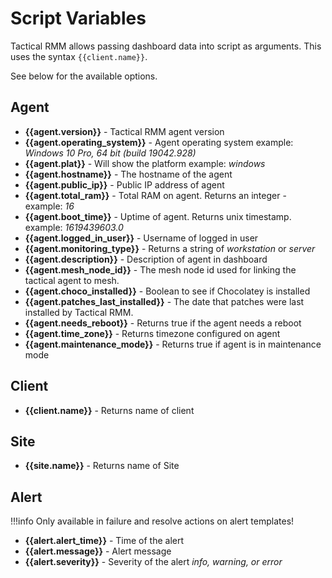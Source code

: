 # Script Variables

Tactical RMM allows passing dashboard data into script as arguments. This uses the syntax `{{client.name}}`.

See below for the available options.

## Agent

- **{{agent.version}}** - Tactical RMM agent version
- **{{agent.operating_system}}** - Agent operating system example: *Windows 10 Pro, 64 bit (build 19042.928)*
- **{{agent.plat}}** - Will show the platform example: *windows*
- **{{agent.hostname}}** - The hostname of the agent
- **{{agent.public_ip}}** - Public IP address of agent
- **{{agent.total_ram}}** - Total RAM on agent. Returns an integer - example: *16* 
- **{{agent.boot_time}}** - Uptime of agent. Returns unix timestamp. example: *1619439603.0*
- **{{agent.logged_in_user}}** - Username of logged in user
- **{{agent.monitoring_type}}** - Returns a string of *workstation* or *server*
- **{{agent.description}}** - Description of agent in dashboard
- **{{agent.mesh_node_id}}** - The mesh node id used for linking the tactical agent to mesh.
- **{{agent.choco_installed}}** - Boolean to see if Chocolatey is installed
- **{{agent.patches_last_installed}}** - The date that patches were last installed by Tactical RMM. 
- **{{agent.needs_reboot}}** - Returns true if the agent needs a reboot
- **{{agent.time_zone}}** - Returns timezone configured on agent
- **{{agent.maintenance_mode}}** - Returns true if agent is in maintenance mode

## Client
- **{{client.name}}** - Returns name of client

## Site
- **{{site.name}}** - Returns name of Site

## Alert

!!!info
    Only available in failure and resolve actions on alert templates!
    
- **{{alert.alert_time}}** - Time of the alert
- **{{alert.message}}** - Alert message
- **{{alert.severity}}** - Severity of the alert *info, warning, or error*
